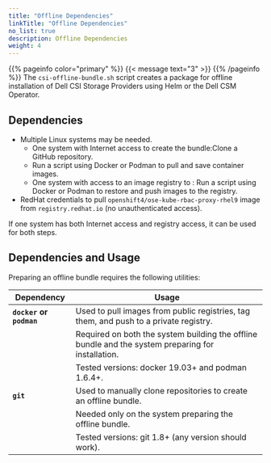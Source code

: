 ```yaml
---
title: "Offline Dependencies"
linkTitle: "Offline Dependencies"
no_list: true
description: Offline Dependencies
weight: 4
--- 
```

{{% pageinfo color="primary" %}}
{{< message text="3" >}}
{{% /pageinfo %}}
The `csi-offline-bundle.sh` script creates a package for offline installation of Dell CSI Storage Providers using Helm or the Dell CSM Operator. 

## Dependencies

* Multiple Linux systems may be needed.
  * One system with Internet access to create the bundle:Clone a GitHub repository.
  * Run a script using Docker or Podman to pull and save container images.
  * One system with access to an image registry to : Run a script using Docker or Podman to restore and push images to the registry.
* RedHat credentials to pull `openshift4/ose-kube-rbac-proxy-rhel9` image from `registry.redhat.io` (no unauthenticated access).

If one system has both Internet access and registry access, it can be used for both steps.

## Dependencies and Usage

Preparing an offline bundle requires the following utilities:

| **Dependency**            | **Usage** |
| ------------------------- | ----- |
| **`docker` or `podman`**  | Used to pull images from public registries, tag them, and push to a private registry.   |
|                           | Required on both the system building the offline bundle and the system preparing for installation.  |
|                           |Tested versions: docker 19.03+ and podman 1.6.4+.
| **`git`**                 | Used to manually clone repositories to create an offline bundle. 
|                           | Needed only on the system preparing the offline bundle. 
|                           | Tested versions: git 1.8+ (any version should work).
